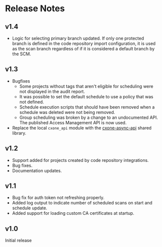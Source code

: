 # Release Notes

## v1.4
* Logic for selecting primary branch updated.  If only one protected branch is defined in the code repository
import configuration, it is used as the scan branch regardless of if it is considered a default branch by the SCM.

## v1.3

* Bugfixes
  * Some projects without tags that aren't eligible for scheduling were not displayed in the audit report.
  * It was possible to set the default schedule to use a policy that was not defined.
  * Schedule execution scripts that should have been removed when a schedule was deleted were not being removed.
  * Group scheduling was broken by a change to an undocumented API.  The published Access Management API is now used.
* Replace the local `cxone_api` module with the [cxone-async-api](https://github.com/checkmarx-ts/cxone-async-api) shared library.

## v1.2

* Support added for projects created by code repository integrations.
* Bug fixes.
* Documentation updates.

## v1.1

* Bug fix for auth token not refreshing properly.
* Added log output to indicate number of scheduled scans on start and schedule update.
* Added support for loading custom CA certificates at startup.

## v1.0

Initial release
